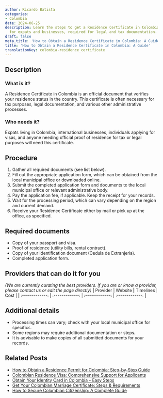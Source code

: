 ```yaml
---
author: Ricardo Batista
categories:
- Colombia
date: 2024-06-25
description: Learn the steps to get a Residence Certificate in Colombia. Essential
  for expats and businesses, required for legal and tax documentation.
draft: false
meta_title: 'How to Obtain a Residence Certificate in Colombia: A Guide'
title: 'How to Obtain a Residence Certificate in Colombia: A Guide'
translationKey: colombia-residence_certificate
---
```



## Description
### What is it?
A Residence Certificate in Colombia is an official document that verifies your residence status in the country. This certificate is often necessary for tax purposes, legal documentation, and various other administrative processes.

### Who needs it?
Expats living in Colombia, international businesses, individuals applying for visas, and anyone needing official proof of residence for tax or legal purposes will need this certificate.

## Procedure

1. Gather all required documents (see list below).
2. Fill out the appropriate application form, which can be obtained from the local municipal office or downloaded online.
3. Submit the completed application form and documents to the local municipal office or relevant administrative body.
4. Pay the application fee, if applicable. Keep the receipt for your records.
5. Wait for the processing period, which can vary depending on the region and current demand.
6. Receive your Residence Certificate either by mail or pick up at the office, as specified.


## Required documents

- Copy of your passport and visa.
- Proof of residence (utility bills, rental contract).
- Copy of your identification document (Cedula de Extranjeria).
- Completed application form.


## Providers that can do it for you
_(We are currently curating the best providers. If you are or know a provider, please contact us or edit the page directly)_
| Provider        |     Website     |     Timelines    |       Cost      |
| :-------------: | :-------------: |  :-------------: | :-------------: |

## Additional details

- Processing times can vary; check with your local municipal office for specifics.
- Some regions may require additional documentation or steps.
- It is advisable to make copies of all submitted documents for your records.




## Related Posts

- [How to Obtain a Residence Permit for Colombia: Step-by-Step Guide](https://tramitit.com/guides/colombia/residence_permit/)
- [Colombian Residence Visa: Comprehensive Support for Applicants](https://tramitit.com/guides/colombia/residence_visa_request/)
- [Obtain Your Identity Card in Colombia - Easy Steps](https://tramitit.com/guides/colombia/identity_card_issuance/)
- [Get Your Colombian Marriage Certificate: Steps & Requirements](https://tramitit.com/guides/colombia/marriage_certificate/)
- [How to Secure Colombian Citizenship: A Complete Guide](https://tramitit.com/guides/colombia/nationality_request/)